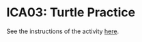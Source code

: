 # ICA03: Turtle Practice
See the instructions of the activity [here](https://docs.google.com/document/d/1RNi6nPHR447HjUt-rr_zEHo_4HGOefEVl8QXvmInaVE/preview).
